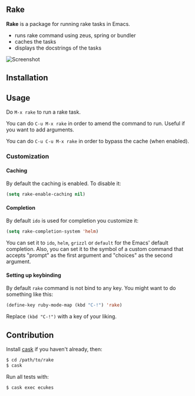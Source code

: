 ## Rake

**Rake** is a package for running rake tasks in Emacs.

* runs rake command using zeus, spring or bundler
* caches the tasks
* displays the docstrings of the tasks

![Screenshot](https://github.com/asok/rake/raw/master/screenshots/rake.png)

## Installation

## Usage

Do `M-x rake` to run a rake task.

You can do `C-u M-x rake` in order to amend the command to run. Useful if you want to add arguments.

You can do `C-u C-u M-x rake` in order to bypass the cache (when enabled).

### Customization

#### Caching

By default the caching is enabled. To disable it:

```el
(setq rake-enable-caching nil)
```

#### Completion

By default `ido` is used for completion you customize it:

```el
(setq rake-completion-system 'helm)
```

You can set it to `ido`, `helm`, `grizzl` or `default` for the Emacs' default completion.
Also, you can set it to the symbol of a custom command that accepts "prompt" as the first argument
and "choices" as the second argument.


#### Setting up keybinding

By default `rake` command is not bind to any key.
You might want to do something like this:

```el
(define-key ruby-mode-map (kbd "C-!") 'rake)
```

Replace `(kbd "C-!")` with a key of your liking.

## Contribution

Install [cask](https://github.com/rejeep/cask.el) if you haven't
already, then:

```bash
$ cd /path/to/rake
$ cask
```

Run all tests with:

```bash
$ cask exec ecukes
```
